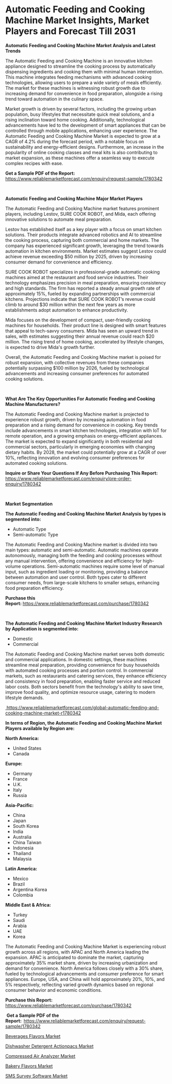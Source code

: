 <p><h1>Automatic Feeding and Cooking Machine Market Insights, Market Players and Forecast Till 2031</h1></p><p><strong>Automatic Feeding and Cooking Machine Market Analysis and Latest Trends</strong></p>
<p><p>The Automatic Feeding and Cooking Machine is an innovative kitchen appliance designed to streamline the cooking process by automatically dispensing ingredients and cooking them with minimal human intervention. This machine integrates feeding mechanisms with advanced cooking technologies, allowing users to prepare a wide variety of meals efficiently. The market for these machines is witnessing robust growth due to increasing demand for convenience in food preparation, alongside a rising trend toward automation in the culinary space.</p><p>Market growth is driven by several factors, including the growing urban population, busy lifestyles that necessitate quick meal solutions, and a rising inclination toward home cooking. Additionally, technological advancements have led to the development of smart appliances that can be controlled through mobile applications, enhancing user experience. The Automatic Feeding and Cooking Machine Market is expected to grow at a CAGR of 4.2% during the forecast period, with a notable focus on sustainability and energy-efficient designs. Furthermore, an increase in the popularity of online cooking classes and meal kits is also contributing to market expansion, as these machines offer a seamless way to execute complex recipes with ease.</p></p>
<p><strong>Get a Sample PDF of the Report:&nbsp;</strong> <a href="https://www.reliablemarketforecast.com/enquiry/request-sample/1780342?utm_campaign=1178&utm_medium=2&utm_source=Github&utm_content=ia&utm_term=09102024&utm_id=automatic-feeding-and-cooking-machine">https://www.reliablemarketforecast.com/enquiry/request-sample/1780342</a></p>
<p>&nbsp;</p>
<p><strong>Automatic Feeding and Cooking Machine Major Market Players</strong></p>
<p><p>The Automatic Feeding and Cooking Machine market features prominent players, including Lestov, SURE COOK ROBOT, and Mida, each offering innovative solutions to automate meal preparation.</p><p>Lestov has established itself as a key player with a focus on smart kitchen solutions. Their products integrate advanced robotics and AI to streamline the cooking process, capturing both commercial and home markets. The company has experienced significant growth, leveraging the trend towards automation in kitchen environments. Market estimates suggest Lestov could achieve revenue exceeding $50 million by 2025, driven by increasing consumer demand for convenience and efficiency.</p><p>SURE COOK ROBOT specializes in professional-grade automatic cooking machines aimed at the restaurant and food service industries. Their technology emphasizes precision in meal preparation, ensuring consistency and high standards. The firm has reported a steady annual growth rate of approximately 15%, fueled by expanding partnerships with commercial kitchens. Projections indicate that SURE COOK ROBOT’s revenue could climb to around $30 million within the next few years as more establishments adopt automation to enhance productivity.</p><p>Mida focuses on the development of compact, user-friendly cooking machines for households. Their product line is designed with smart features that appeal to tech-savvy consumers. Mida has seen an upward trend in sales, with estimates suggesting their annual revenue could reach $20 million. The rising trend of home cooking, accelerated by lifestyle changes, is expected to drive Mida's growth further.</p><p>Overall, the Automatic Feeding and Cooking Machine market is poised for robust expansion, with collective revenues from these companies potentially surpassing $100 million by 2026, fueled by technological advancements and increasing consumer preferences for automated cooking solutions.</p></p>
<p>&nbsp;</p>
<p><strong>What Are The Key Opportunities For Automatic Feeding and Cooking Machine Manufacturers?</strong></p>
<p><p>The Automatic Feeding and Cooking Machine market is projected to experience robust growth, driven by increasing automation in food preparation and a rising demand for convenience in cooking. Key trends include advancements in smart kitchen technologies, integration with IoT for remote operation, and a growing emphasis on energy-efficient appliances. The market is expected to expand significantly in both residential and commercial sectors, particularly in emerging economies with changing dietary habits. By 2028, the market could potentially grow at a CAGR of over 10%, reflecting innovation and evolving consumer preferences for automated cooking solutions.</p></p>
<p><strong>Inquire or Share Your Questions If Any Before Purchasing This Report:</strong> <a href="https://www.reliablemarketforecast.com/enquiry/pre-order-enquiry/1780342?utm_campaign=1178&utm_medium=2&utm_source=Github&utm_content=ia&utm_term=09102024&utm_id=automatic-feeding-and-cooking-machine">https://www.reliablemarketforecast.com/enquiry/pre-order-enquiry/1780342</a></p>
<p>&nbsp;</p>
<p><strong>Market Segmentation</strong></p>
<p><strong>The Automatic Feeding and Cooking Machine Market Analysis by types is segmented into:</strong></p>
<p><ul><li>Automatic Type</li><li>Semi-automatic Type</li></ul></p>
<p><p>The Automatic Feeding and Cooking Machine market is divided into two main types: automatic and semi-automatic. Automatic machines operate autonomously, managing both the feeding and cooking processes without any manual intervention, offering convenience and efficiency for high-volume operations. Semi-automatic machines require some level of manual input, such as ingredient loading or monitoring, providing a balance between automation and user control. Both types cater to different consumer needs, from large-scale kitchens to smaller setups, enhancing food preparation efficiency.</p></p>
<p><strong>Purchase this Report:&nbsp;</strong><a href="https://www.reliablemarketforecast.com/purchase/1780342?utm_campaign=1178&utm_medium=2&utm_source=Github&utm_content=ia&utm_term=09102024&utm_id=automatic-feeding-and-cooking-machine">https://www.reliablemarketforecast.com/purchase/1780342</a></p>
<p>&nbsp;</p>
<p><strong>The Automatic Feeding and Cooking Machine Market Industry Research by Application is segmented into:</strong></p>
<p><ul><li>Domestic</li><li>Commercial</li></ul></p>
<p><p>The Automatic Feeding and Cooking Machine market serves both domestic and commercial applications. In domestic settings, these machines streamline meal preparation, providing convenience for busy households with automated cooking processes and portion control. In commercial markets, such as restaurants and catering services, they enhance efficiency and consistency in food preparation, enabling faster service and reduced labor costs. Both sectors benefit from the technology's ability to save time, improve food quality, and optimize resource usage, catering to modern lifestyle demands.</p></p>
<p><a href="https://www.reliablemarketforecast.com/global-automatic-feeding-and-cooking-machine-market-r1780342?utm_campaign=1178&utm_medium=2&utm_source=Github&utm_content=ia&utm_term=09102024&utm_id=automatic-feeding-and-cooking-machine">&nbsp;https://www.reliablemarketforecast.com/global-automatic-feeding-and-cooking-machine-market-r1780342</a></p>
<p><strong>In terms of Region, the Automatic Feeding and Cooking Machine Market Players available by Region are:</strong></p>
<p>
    <p> <strong> North America: </strong>
        <ul>
            <li>United States</li>
            <li>Canada</li>
        </ul>
        </p> 
    <p> <strong> Europe: </strong>
        <ul>
            <li>Germany</li>
            <li>France</li>
            <li>U.K.</li>
            <li>Italy</li>
            <li>Russia</li>
        </ul>
        </p> 
    <p> <strong> Asia-Pacific: </strong>
        <ul>
            <li>China</li>
            <li>Japan</li>
            <li>South Korea</li>
            <li>India</li>
            <li>Australia</li>
            <li>China Taiwan</li>
            <li>Indonesia</li>
            <li>Thailand</li>
            <li>Malaysia</li>
        </ul>
        </p> 
    <p> <strong> Latin America: </strong>
        <ul>
            <li>Mexico</li>
            <li>Brazil</li>
            <li>Argentina Korea</li>
            <li>Colombia</li>
        </ul>
        </p> 
    <p> <strong> Middle East & Africa: </strong>
        <ul>
            <li>Turkey</li>
            <li>Saudi</li>
            <li>Arabia</li>
            <li>UAE</li>
            <li>Korea</li>
        </ul>
    </p>
    </p>
<p><p>The Automatic Feeding and Cooking Machine Market is experiencing robust growth across all regions, with APAC and North America leading the expansion. APAC is anticipated to dominate the market, capturing approximately 35% market share, driven by increasing urbanization and demand for convenience. North America follows closely with a 30% share, fueled by technological advancements and consumer preference for smart appliances. Europe, USA, and China will hold approximately 20%, 10%, and 5% respectively, reflecting varied growth dynamics based on regional consumer behavior and economic conditions.</p></p>
<p><strong>Purchase this Report: </strong><a href="https://www.reliablemarketforecast.com/purchase/1780342?utm_campaign=1178&utm_medium=2&utm_source=Github&utm_content=ia&utm_term=09102024&utm_id=automatic-feeding-and-cooking-machine">https://www.reliablemarketforecast.com/purchase/1780342</a></p>
<p>&nbsp;<strong>Get a Sample PDF of the Report:&nbsp;&nbsp;</strong><a href="https://www.reliablemarketforecast.com/enquiry/request-sample/1780342?utm_campaign=1178&utm_medium=2&utm_source=Github&utm_content=ia&utm_term=09102024&utm_id=automatic-feeding-and-cooking-machine">https://www.reliablemarketforecast.com/enquiry/request-sample/1780342</a></p>
<p><strong></strong></p>
<p><p><a href="https://issuu.com/reportprime-2/docs/beverages-flavors-market-size-2030._a8354d83dbda21?utm_campaign=1178&utm_medium=2&utm_source=Github&utm_content=ia&utm_term=09102024&utm_id=automatic-feeding-and-cooking-machine">Beverages Flavors Market</a></p><p><a href="https://github.com/perlie94sp/Market-Research-Report-List-1/blob/main/dishwasher-detergent-actionpacs-market.md?utm_campaign=1178&utm_medium=2&utm_source=Github&utm_content=ia&utm_term=09102024&utm_id=automatic-feeding-and-cooking-machine">Dishwasher Detergent Actionpacs Market</a></p><p><a href="https://www.linkedin.com/pulse/compressed-air-analyzer-market-size-share-analysis-growth-p214f?utm_campaign=1178&utm_medium=2&utm_source=Github&utm_content=ia&utm_term=09102024&utm_id=automatic-feeding-and-cooking-machine">Compressed Air Analyzer Market</a></p><p><a href="https://issuu.com/reportprime-2/docs/bakery-flavors-market-size-2030.ppt_342623405b616b?utm_campaign=1178&utm_medium=2&utm_source=Github&utm_content=ia&utm_term=09102024&utm_id=automatic-feeding-and-cooking-machine">Bakery Flavors Market</a></p><p><a href="https://www.linkedin.com/pulse/navigating-global-sms-survey-software-market-from-trends-cexof?trackingId=ZPY4hBshQQaOywyoJz8WxA%3D%3D&utm_campaign=1178&utm_medium=2&utm_source=Github&utm_content=ia&utm_term=09102024&utm_id=automatic-feeding-and-cooking-machine">SMS Survey Software Market</a></p></p>